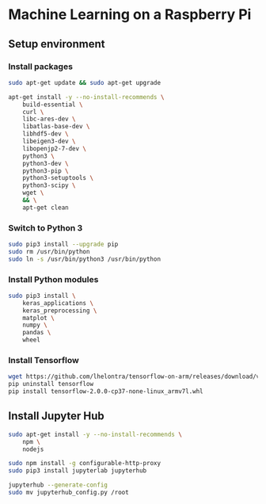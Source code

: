 # Machine Learning on a Raspberry Pi

## Setup environment

### Install packages

```sh
sudo apt-get update && sudo apt-get upgrade

apt-get install -y --no-install-recommends \
    build-essential \
    curl \
    libc-ares-dev \
    libatlas-base-dev \
    libhdf5-dev \
    libeigen3-dev \
    libopenjp2-7-dev \
    python3 \
    python3-dev \
    python3-pip \
    python3-setuptools \
    python3-scipy \
    wget \
    && \
    apt-get clean
```

### Switch to Python 3

```sh
sudo pip3 install --upgrade pip
sudo rm /usr/bin/python 
sudo ln -s /usr/bin/python3 /usr/bin/python
```

### Install Python modules

```sh
sudo pip3 install \
    keras_applications \
    keras_preprocessing \
    matplot \
    numpy \
    pandas \
    wheel
```

### Install Tensorflow

```sh
wget https://github.com/lhelontra/tensorflow-on-arm/releases/download/v2.0.0/tensorflow-2.0.0-cp37-none-linux_armv7l.whl
pip uninstall tensorflow
pip install tensorflow-2.0.0-cp37-none-linux_armv7l.whl
```

## Install Jupyter Hub

```sh
sudo apt-get install -y --no-install-recommends \
    npm \
    nodejs 
```

```sh
sudo npm install -g configurable-http-proxy
sudo pip3 install jupyterlab jupyterhub
```

```sh
jupyterhub --generate-config 
sudo mv jupyterhub_config.py /root
```
